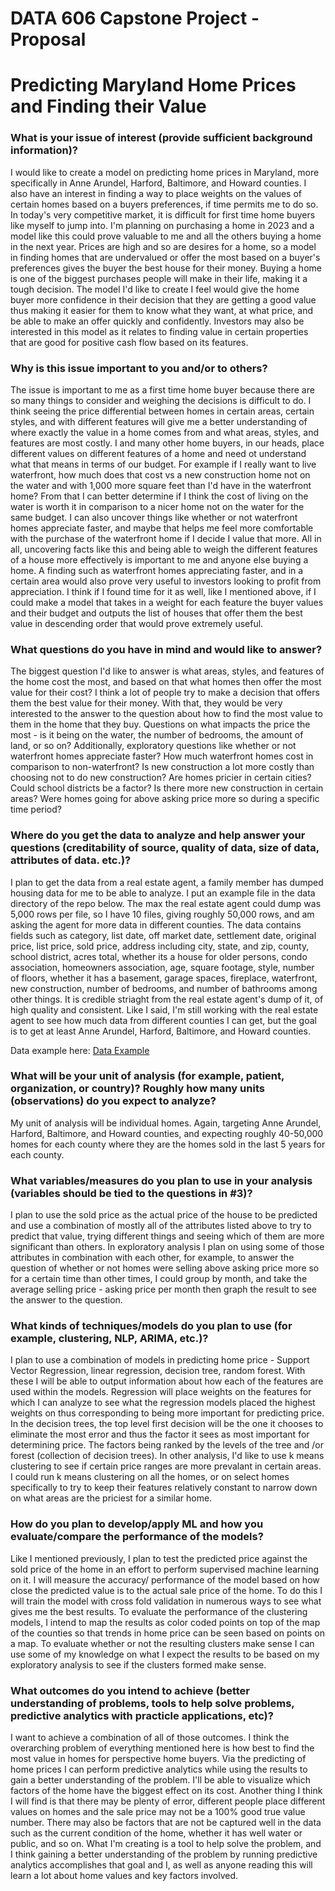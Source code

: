 # DATA 606 Capstone Project - Proposal

# Predicting Maryland Home Prices and Finding their Value

### What is your issue of interest (provide sufficient background information)?

I would like to create a model on predicting home prices in Maryland, more specifically in Anne Arundel, Harford, Baltimore, and Howard counties.  I also have an interest in finding a way to place weights on the values of certain homes based on a buyers preferences, if time permits me to do so.  In today's very competitive market, it is difficult for first time home buyers like myself to jump into.  I'm planning on purchasing a home in 2023 and a model like this could prove valuable to me and all the others buying a home in the next year.  Prices are high and so are desires for a home, so a model in finding homes that are undervalued or offer the most based on a buyer's preferences gives the buyer the best house for their money.  Buying a home is one of the biggest purchases people will make in their life, making it a tough decision.  The model I'd like to create I feel would give the home buyer more confidence in their decision that they are getting a good value thus making it easier for them to know what they want, at what price, and be able to make an offer quickly and confidently.  Investors may also be interested in this model as it relates to finding value in certain properties that are good for positive cash flow based on its features.

### Why is this issue important to you and/or to others?

The issue is important to me as a first time home buyer because there are so many things to consider and weighing the decisions is difficult to do.  I think seeing the price differential between homes in certain areas, certain styles, and with different features will give me a better understanding of where exactly the value in a home comes from and what areas, styles, and features are most costly.  I and many other home buyers, in our heads, place different values on different features of a home and need ot understand what that means in terms of our budget.  For example if I really want to live waterfront, how much does that cost vs a new construction home not on the water and with 1,000 more square feet than I'd have in the waterfront home?  From that I can better determine if I think the cost of living on the water is worth it in comparison to a nicer home not on the water for the same budget.  I can also uncover things like whether or not waterfront homes appreciate faster, and maybe that helps me feel more comfortable with the purchase of the waterfront home if I decide I value that more.  All in all, uncovering facts like this and being able to weigh the different features of a house more effectively is important to me and anyone else buying a home.  A finding such as waterfront homes appreciating faster, and in a certain area would also prove very useful to investors looking to profit from appreciation.  I think if I found time for it as well, like I mentioned above, if I could make a model that takes in a weight for each feature the buyer values and their budget and outputs the list of houses that offer them the best value in descending order that would prove extremely useful.

### What questions do you have in mind and would like to answer?

The biggest question I'd like to answer is what areas, styles, and features of the home cost the most, and based on that what homes then offer the most value for their cost?  I think a lot of people try to make a decision that offers them the best value for their money.  With that, they would be very interested to the answer to the question about how to find the most value to them in the home that they buy.  Questions on what impacts the price the most - is it being on the water, the number of bedrooms, the amount of land, or so on?  Additionally, exploratory questions like whether or not waterfront homes appreciate faster?  How much waterfront homes cost in comparison to non-waterfront?  Is new construction a lot more costly than choosing not to do new construction?  Are homes pricier in certain cities?  Could school districts be a factor?  Is there more new construction in certain areas?  Were homes going for above asking price more so during a specific time period?

### Where do you get the data to analyze and help answer your questions (creditability of source, quality of data, size of data, attributes of data. etc.)?

I plan to get the data from a real estate agent, a family member has dumped housing data for me to be able to analyze.  I put an example file in the data directory of the repo below.  The max the real estate agent could dump was 5,000 rows per file, so I have 10 files, giving roughly 50,000 rows, and am asking the agent for more data in different counties.  The data contains fields such as category, list date, off market date, settlement date, original price, list price, sold price, address including city, state, and zip, county, school district, acres total, whether its a house for older persons, condo association, homeowners association, age, square footage, style, number of floors, whether it has a basement, garage spaces, fireplace, waterfront, new construction, number of bedrooms, and number of bathrooms among other things.  It is credible striaght from the real estate agent's dump of it, of high quality and consistent.  Like I said, I'm still working with the real estate agent to see how much data from different counties I can get, but the goal is to get at least Anne Arundel, Harford, Baltimore, and Howard counties. 

Data example here: [Data Example](https://github.com/zvance1/Zach_DATA606/tree/main/data)

### What will be your unit of analysis (for example, patient, organization, or country)? Roughly how many units (observations) do you expect to analyze?

My unit of analysis will be individual homes.  Again, targeting Anne Arundel, Harford, Baltimore, and Howard counties, and expecting roughly 40-50,000 homes for each county where they are the homes sold in the last 5 years for each county.

### What variables/measures do you plan to use in your analysis (variables should be tied to the questions in #3)?

I plan to use the sold price as the actual price of the house to be predicted and use a combination of mostly all of the attributes listed above to try to predict that value, trying different things and seeing which of them are more significant than others.  In exploratory analysis I plan on using some of those attributes in combination with each other, for example, to answer the question of whether or not homes were selling above asking price more so for a certain time than other times, I could group by month, and take the average selling price - asking price per month then graph the result to see the answer to the question.

### What kinds of techniques/models do you plan to use (for example, clustering, NLP, ARIMA, etc.)?

I plan to use a combination of models in predicting home price - Support Vector Regression, linear regression, decision tree, random forest.  With these I will be able to output information about how each of the features are used within the models.  Regression will place weights on the features for which I can analyze to see what the regression models placed the highest weights on thus corresponding to being more important for predicting price.  In the decision trees, the top level first decision will be the one it chooses to eliminate the most error and thus the factor it sees as most important for determining price.  The factors being ranked by the levels of the tree and /or forest (collection of decision trees).  In other analysis, I'd like to use k means clustering to see if certain price ranges are more prevalant in certain areas.  I could run k means clustering on all the homes, or on select homes specifically to try to keep their features relatively constant to narrow down on what areas are the priciest for a similar home.

### How do you plan to develop/apply ML and how you evaluate/compare the performance of the models?

Like I mentioned previously, I plan to test the predicted price against the sold price of the home in an effort to perform supervised machine learning on it.  I will measure the accuracy/ performance of the model based on how close the predicted value is to the actual sale price of the home.  To do this I will train the model with cross fold validation in numerous ways to see what gives me the best results.  To evaluate the performance of the clustering models, I intend to map the results as color coded points on top of the map of the counties so that trends in home price can be seen based on points on a map.  To evaluate whether or not the resulting clusters make sense I can use some of my knowledge on what I expect the results to be based on my exploratory analysis to see if the clusters formed make sense.

### What outcomes do you intend to achieve (better understanding of problems, tools to help solve problems, predictive analytics with practicle applications, etc)?

I want to achieve a combination of all of those outcomes.  I think the overarching problem of everything mentioned here is how best to find the most value in homes for perspective home buyers.  Via the predicting of home prices I can perform predictive analytics while using the results to gain a better understanding of the problem.  I'll be able to visualize which factors of the home have the biggest effect on its cost.  Another thing I think I will find is that there may be plenty of error, different people place different values on homes and the sale price may not be a 100% good true value number.  There may also be factors that are not be captured well in the data such as the current condition of the home, whether it has well water or public, and so on.  What I'm creating is a tool to help solve the problem, and I think gaining a better understanding of the problem by running predictive analytics accomplishes that goal and I, as well as anyone reading this will learn a lot about home values and key factors involved.
